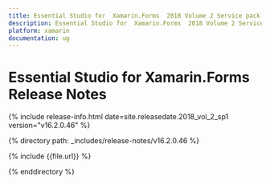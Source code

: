 ```yaml
---
title: Essential Studio for  Xamarin.Forms  2018 Volume 2 Service pack 1 Release Notes
description: Essential Studio for  Xamarin.Forms  2018 Volume 2 Service pack 1 Release Notes
platform: xamarin
documentation: ug
---
```


# Essential Studio for  Xamarin.Forms Release Notes

{% include release-info.html date=site.releasedate.2018_vol_2_sp1  version="v16.2.0.46" %} 

{% directory path: _includes/release-notes/v16.2.0.46 %}

{% include {{file.url}} %}

{% enddirectory %}
